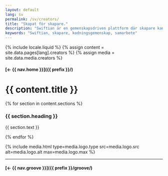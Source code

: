 ```yaml
---
layout: default
lang: sv
permalink: /sv/creators/
title: "Skapat för skapare."
description: "Swiftian är en gemenskapsdriven plattform där skapare kan växa, dela och skapa innovation tillsammans."
keywords: "Swiftian, skapare, kodningsgemenskap, samarbete"
---
```



{% include locale.liquid %}
{% assign content = site.data.pages[lang].creators %}
{% assign media = site.data.media.creators %}

#### [← {{ nav.home }}]({{ prefix }}/)

# {{ content.title }}

{% for section in content.sections %}
### {{ section.heading }}
{{ section.text }}

{% endfor %}

{% include media.html
  type=media.logo.type
  src=media.logo.src
  alt=media.logo.alt
  max=media.logo.max
%}

---

#### [← {{ nav.groove }}]({{ prefix }}/groove/)